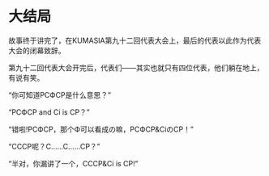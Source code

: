 # 大结局



故事终于讲完了，在KUMASIA第九十二回代表大会上，最后的代表以此作为代表大会的闭幕致辞。

第九十二回代表大会开完后，代表们——其实也就只有四位代表，他们躺在地上，有说有笑。

“你可知道РСФСР是什么意思？”

“РСФСР and Ci is CP？”

“错啦!РСФСР，那个Ф可以看成の嘛，РСФСР&CiのCP！”

“СССР呢？С……С……СР？”

“半对，你漏讲了一个，СССР&Ci is CP!”